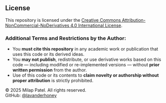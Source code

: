 ## License

This repository is licensed under the [Creative Commons Attribution-NonCommercial-NoDerivatives 4.0 International License](https://creativecommons.org/licenses/by-nc-nd/4.0/).

### Additional Terms and Restrictions by the Author:

- You **must cite this repository** in any academic work or publication that uses this code or its derived ideas.
- You **may not publish**, redistribute, or use derivative works based on this code — including modified or re-implemented versions — without **prior written permission** from the author.
- Use of this code or its contents to **claim novelty or authorship without proper attribution** is strictly prohibited.

© 2025 Milap Patel. All rights reserved.  
GitHub: [@lavanderhoney](https://github.com/lavanderhoney)
